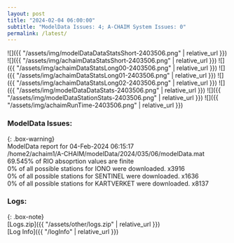 ```yaml
---
layout: post
title: "2024-02-04 06:00:00"
subtitle: "ModelData Issues: 4; A-CHAIM System Issues: 0"
permalink: /latest/
---
```


![]({{ "/assets/img/modelDataDataStatsShort-2403506.png" | relative_url }})
![]({{ "/assets/img/achaimDataStatsShort-2403506.png" | relative_url }})
![]({{ "/assets/img/achaimDataStatsLong00-2403506.png" | relative_url }})
![]({{ "/assets/img/achaimDataStatsLong01-2403506.png" | relative_url }})
![]({{ "/assets/img/achaimDataStatsLong02-2403506.png" | relative_url }})
![]({{ "/assets/img/modelDataDataStats-2403506.png" | relative_url }})
![]({{ "/assets/img/modelDataStationStats-2403506.png" | relative_url }})
![]({{ "/assets/img/achaimRunTime-2403506.png" | relative_url }})


### ModelData Issues:  
  
{: .box-warning}  
 ModelData report for 04-Feb-2024 06:15:17   
 /home2/achaim1/A-CHAIM/modelData/2024/035/06/modelData.mat   
 69.545% of RIO absoprtion values are finite   
 0% of all possible stations for IONO were downloaded. x3916   
 0% of all possible stations for SENTINEL were downloaded. x1636   
 0% of all possible stations for KARTVERKET were downloaded. x8137   
  


### Logs:  
  
{: .box-note}  
[Logs.zip]({{ "/assets/other/logs.zip" | relative_url }})  
[Log Info]({{ "/logInfo" | relative_url }})  
